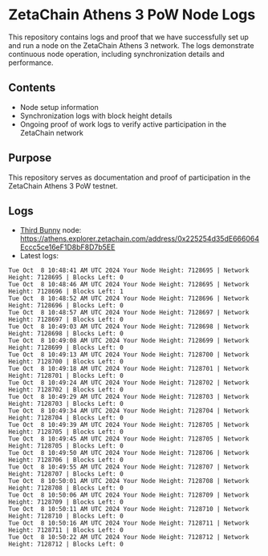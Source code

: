 # ZetaChain Athens 3 PoW Node Logs
This repository contains logs and proof that we have successfully set up and run a node on the ZetaChain Athens 3 network. The logs demonstrate continuous node operation, including synchronization details and performance.

## Contents
- Node setup information
- Synchronization logs with block height details
- Ongoing proof of work logs to verify active participation in the ZetaChain network

## Purpose
This repository serves as documentation and proof of participation in the ZetaChain Athens 3 PoW testnet.

## Logs

- [Third Bunny](https://thirdbunny.xyz/) node: https://athens.explorer.zetachain.com/address/0x225254d35dE666064Eccc5ce16eF1D8bF8D7b5EE
- Latest logs:
```
Tue Oct  8 10:48:41 AM UTC 2024 Your Node Height: 7128695 | Network Height: 7128695 | Blocks Left: 0
Tue Oct  8 10:48:46 AM UTC 2024 Your Node Height: 7128695 | Network Height: 7128696 | Blocks Left: 1
Tue Oct  8 10:48:52 AM UTC 2024 Your Node Height: 7128696 | Network Height: 7128696 | Blocks Left: 0
Tue Oct  8 10:48:57 AM UTC 2024 Your Node Height: 7128697 | Network Height: 7128697 | Blocks Left: 0
Tue Oct  8 10:49:03 AM UTC 2024 Your Node Height: 7128698 | Network Height: 7128698 | Blocks Left: 0
Tue Oct  8 10:49:08 AM UTC 2024 Your Node Height: 7128699 | Network Height: 7128699 | Blocks Left: 0
Tue Oct  8 10:49:13 AM UTC 2024 Your Node Height: 7128700 | Network Height: 7128700 | Blocks Left: 0
Tue Oct  8 10:49:18 AM UTC 2024 Your Node Height: 7128701 | Network Height: 7128701 | Blocks Left: 0
Tue Oct  8 10:49:24 AM UTC 2024 Your Node Height: 7128702 | Network Height: 7128702 | Blocks Left: 0
Tue Oct  8 10:49:29 AM UTC 2024 Your Node Height: 7128703 | Network Height: 7128703 | Blocks Left: 0
Tue Oct  8 10:49:34 AM UTC 2024 Your Node Height: 7128704 | Network Height: 7128704 | Blocks Left: 0
Tue Oct  8 10:49:39 AM UTC 2024 Your Node Height: 7128705 | Network Height: 7128705 | Blocks Left: 0
Tue Oct  8 10:49:45 AM UTC 2024 Your Node Height: 7128705 | Network Height: 7128705 | Blocks Left: 0
Tue Oct  8 10:49:50 AM UTC 2024 Your Node Height: 7128706 | Network Height: 7128706 | Blocks Left: 0
Tue Oct  8 10:49:55 AM UTC 2024 Your Node Height: 7128707 | Network Height: 7128707 | Blocks Left: 0
Tue Oct  8 10:50:01 AM UTC 2024 Your Node Height: 7128708 | Network Height: 7128708 | Blocks Left: 0
Tue Oct  8 10:50:06 AM UTC 2024 Your Node Height: 7128709 | Network Height: 7128709 | Blocks Left: 0
Tue Oct  8 10:50:11 AM UTC 2024 Your Node Height: 7128710 | Network Height: 7128710 | Blocks Left: 0
Tue Oct  8 10:50:16 AM UTC 2024 Your Node Height: 7128711 | Network Height: 7128711 | Blocks Left: 0
Tue Oct  8 10:50:22 AM UTC 2024 Your Node Height: 7128712 | Network Height: 7128712 | Blocks Left: 0
```
